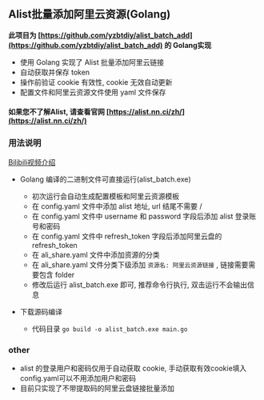 ## Alist批量添加阿里云资源(Golang)

**此项目为 [https://github.com/yzbtdiy/alist_batch_add](https://github.com/yzbtdiy/alist_batch_add) 的 Golang实现**

* 使用 Golang 实现了 Alist 批量添加阿里云链接
* 自动获取并保存 token
* 操作前验证 cookie 有效性, cookie 无效自动更新
* 配置文件和阿里云资源文件使用 yaml 文件保存

#### 如果您不了解Alist, 请查看官网 [https://alist.nn.ci/zh/](https://alist.nn.ci/zh/)

### 用法说明

[Bilibili视频介绍](https://www.bilibili.com/video/BV1uP411K747)

* Golang 编译的二进制文件可直接运行(alist_batch.exe)
  * 初次运行会自动生成配置模板和阿里云资源模板
  * 在 config.yaml 文件中添加 alist 地址, url 结尾不需要 /
  * 在 config.yaml 文件中 username 和 password 字段后添加 alist 登录账号和密码
  * 在 config.yaml 文件中 refresh_token 字段后添加阿里云盘的 refresh_token
  * 在 ali_share.yaml 文件中添加资源的分类
  * 在 ali_share.yaml 文件分类下级添加 `资源名: 阿里云资源链接` , 链接需要需要包含 folder
  * 修改后运行 alist_batch.exe 即可, 推荐命令行执行, 双击运行不会输出信息

* 下载源码编译
  * 代码目录 `go build -o alist_batch.exe main.go`

### other

* alist 的登录用户和密码仅用于自动获取 cookie, 手动获取有效cookie填入config.yaml可以不用添加用户和密码
* 目前只实现了不带提取码的阿里云盘链接批量添加

